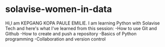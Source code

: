 # solavise-women-in-data
Hi,I am KEPGANG KOPA PAULE EMILIE.
I am learning Python with Solavise Tech and here's what I've learned from this session:
-How to use Git and Github
-How to create and push a repository
-Basics of Python programming
-Collaboration and version control
